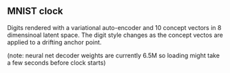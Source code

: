 ## MNIST clock

Digits rendered with a variational auto-encoder and 10 concept vectors in 8 dimensinoal latent space. The digit style changes as the concept vectos are applied to a drifting anchor point.

(note: neural net decoder weights are currently 6.5M so loading might take a few seconds before clock starts)